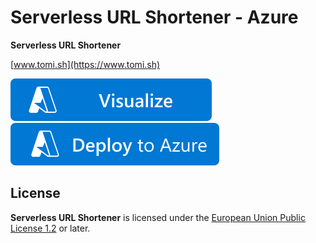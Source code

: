 # Serverless URL Shortener - Azure
**Serverless URL Shortener**

[www.tomi.sh](https://www.tomi.sh)

[![Visualize](https://raw.githubusercontent.com/b-tomi/ServerlessURLShortener-Azure/main/images/visualizebutton.svg?sanitize=true)](http://armviz.io/#/?load=https%3A%2F%2Fraw.githubusercontent.com%2Fb-tomi%2FServerlessURLShortener-Azure%2Fmain%2Ftemplate%2Ftemplate.json)
[![Deploy To Azure](https://raw.githubusercontent.com/b-tomi/ServerlessURLShortener-Azure/main/images/deploytoazure.svg?sanitize=true)](https://portal.azure.com/#create/Microsoft.Template/uri/https%3A%2F%2Fraw.githubusercontent.com%2Fb-tomi%2FServerlessURLShortener-Azure%2Fmain%2Ftemplate%2Ftemplate.json)

## License

**Serverless URL Shortener** is licensed under the [European Union Public License 1.2](https://joinup.ec.europa.eu/collection/eupl/eupl-text-eupl-12) or later.